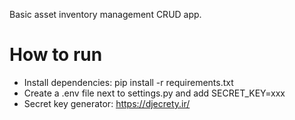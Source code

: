 Basic asset inventory management CRUD app.

# How to run

* Install dependencies: pip install -r requirements.txt
* Create a .env file next to settings.py and add SECRET_KEY=xxx
* Secret key generator: https://djecrety.ir/
